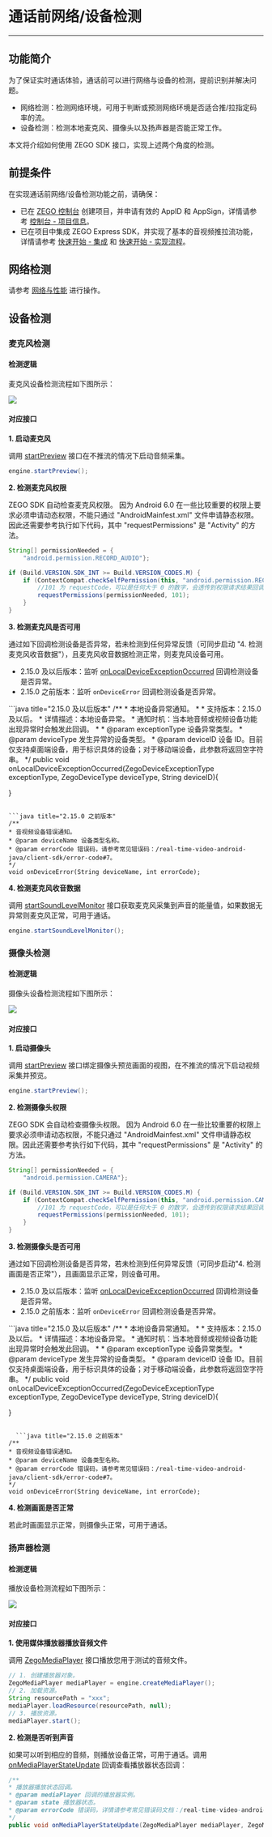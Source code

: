 # 通话前网络/设备检测

---

## 功能简介

为了保证实时通话体验，通话前可以进行网络与设备的检测，提前识别并解决问题。

- 网络检测：检测网络环境，可用于判断或预测网络环境是否适合推/拉指定码率的流。
- 设备检测：检测本地麦克风、摄像头以及扬声器是否能正常工作。

本文将介绍如何使用 ZEGO SDK 接口，实现上述两个角度的检测。


## 前提条件

在实现通话前网络/设备检测功能之前，请确保：

- 已在 [ZEGO 控制台](https://console.zego.im) 创建项目，并申请有效的 AppID 和 AppSign，详情请参考 [控制台 - 项目信息](/console/project-info)。
- 已在项目中集成 ZEGO Express SDK，并实现了基本的音视频推拉流功能，详情请参考 [快速开始 - 集成](https://doc-zh.zego.im/article/195) 和 [快速开始 - 实现流程](https://doc-zh.zego.im/article/7627)。



## 网络检测

请参考 [网络与性能](/real-time-video-android-java/communication/testing-network) 进行操作。


## 设备检测


### 麦克风检测

#### 检测逻辑

麦克风设备检测流程如下图所示：

<Frame width="512" height="auto" caption=""><img src="https://doc-media.zego.im/sdk-doc/Pics/Common/ZegoExpressEngine/Microphone_detection.png" /></Frame>


#### 对应接口

**1. 启动麦克风**

调用 [startPreview](https://doc-zh.zego.im/article/api?doc=Express_Video_SDK_API~Java_android~class~im-zego-zegoexpress-zego-express-engine&jumpType=route#start-preview) 接口在不推流的情况下启动音频采集。

```java
engine.startPreview();
```

**2. 检测麦克风权限**

ZEGO SDK 自动检查麦克风权限。
<Warning title="注意">
因为 Android 6.0 在一些比较重要的权限上要求必须申请动态权限，不能只通过 "AndroidMainfest.xml" 文件申请静态权限。因此还需要参考执行如下代码，其中 "requestPermissions" 是 "Activity" 的方法。
</Warning>

```java
String[] permissionNeeded = {
    "android.permission.RECORD_AUDIO"};

if (Build.VERSION.SDK_INT >= Build.VERSION_CODES.M) {
    if (ContextCompat.checkSelfPermission(this, "android.permission.RECORD_AUDIO") != PackageManager.PERMISSION_GRANTED) {
        //101 为 requestCode，可以是任何大于 0 的数字，会透传到权限请求结果回调 onRequestPermissionsResult
        requestPermissions(permissionNeeded, 101);
    }
}
```

**3. 检测麦克风是否可用**


通过如下回调检测设备是否异常，若未检测到任何异常反馈（可同步启动 "4. 检测麦克风收音数据"），且麦克风收音数据检测正常，则麦克风设备可用。

- 2.15.0 及以后版本：监听 [onLocalDeviceExceptionOccurred](https://doc-zh.zego.im/article/api?doc=Express_Video_SDK_API~java_android~class~IZegoEventHandler#on-local-device-exception-occurred) 回调检测设备是否异常。
- 2.15.0 之前版本：监听 `onDeviceError` 回调检测设备是否异常。

<CodeGroup>
```java title="2.15.0 及以后版本"
/**
 * 本地设备异常通知。
 *
 * 支持版本：2.15.0 及以后。
 * 详情描述：本地设备异常。
 * 通知时机：当本地音频或视频设备功能出现异常时会触发此回调。
 *
 * @param exceptionType 设备异常类型。
 * @param deviceType 发生异常的设备类型。
 * @param deviceID 设备 ID。目前仅支持桌面端设备，用于标识具体的设备；对于移动端设备，此参数将返回空字符串。
 */
public void onLocalDeviceExceptionOccurred(ZegoDeviceExceptionType exceptionType, ZegoDeviceType deviceType, String deviceID){

}
```

```java title="2.15.0 之前版本"
/**
* 音视频设备错误通知。
* @param deviceName 设备类型名称。
* @param errorCode 错误码，请参考常见错误码：/real-time-video-android-java/client-sdk/error-code#7。
*/
void onDeviceError(String deviceName, int errorCode);
```
</CodeGroup>


**4. 检测麦克风收音数据**

调用 [startSoundLevelMonitor](https://doc-zh.zego.im/article/api?doc=Express_Video_SDK_API~Java_android~class~im-zego-zegoexpress-zego-express-engine&jumpType=route#start-sound-level-monitor) 接口获取麦克风采集到声音的能量值，如果数据无异常则麦克风正常，可用于通话。

```java
engine.startSoundLevelMonitor();
```


### 摄像头检测

#### 检测逻辑

摄像头设备检测流程如下图所示：

<Frame width="512" height="auto" caption=""><img src="https://doc-media.zego.im/sdk-doc/Pics/Common/ZegoExpressEngine/Camera_detection.png" /></Frame>


#### 对应接口

**1. 启动摄像头**

调用 [startPreview](https://doc-zh.zego.im/article/api?doc=Express_Video_SDK_API~Java_android~class~im-zego-zegoexpress-zego-express-engine&jumpType=route#start-preview) 接口绑定摄像头预览画面的视图，在不推流的情况下启动视频采集并预览。

```java
engine.startPreview();
```

**2. 检测摄像头权限**

ZEGO SDK 会自动检查摄像头权限。
<Warning title="注意">
因为 Android 6.0 在一些比较重要的权限上要求必须申请动态权限，不能只通过 "AndroidMainfest.xml" 文件申请静态权限。因此还需要参考执行如下代码，其中 "requestPermissions" 是 "Activity" 的方法。
</Warning>

```java
String[] permissionNeeded = {
    "android.permission.CAMERA"};

if (Build.VERSION.SDK_INT >= Build.VERSION_CODES.M) {
    if (ContextCompat.checkSelfPermission(this, "android.permission.CAMERA") != PackageManager.PERMISSION_GRANTED) {
        //101 为 requestCode，可以是任何大于 0 的数字，会透传到权限请求结果回调 onRequestPermissionsResult
        requestPermissions(permissionNeeded, 101);
    }
}
```

**3. 检测摄像头是否可用**


通过如下回调检测设备是否异常，若未检测到任何异常反馈（可同步启动"4. 检测画面是否正常"），且画面显示正常，则设备可用。

- 2.15.0 及以后版本：监听 [onLocalDeviceExceptionOccurred](https://doc-zh.zego.im/article/api?doc=Express_Video_SDK_API~java_android~class~IZegoEventHandler#on-local-device-exception-occurred) 回调检测设备是否异常。
- 2.15.0 之前版本：监听 `onDeviceError` 回调检测设备是否异常。

<CodeGroup>
  ```java title="2.15.0 及以后版本"
/**
 * 本地设备异常通知。
 *
 * 支持版本：2.15.0 及以后。
 * 详情描述：本地设备异常。
 * 通知时机：当本地音频或视频设备功能出现异常时会触发此回调。
 *
 * @param exceptionType 设备异常类型。
 * @param deviceType 发生异常的设备类型。
 * @param deviceID 设备 ID。目前仅支持桌面端设备，用于标识具体的设备；对于移动端设备，此参数将返回空字符串。
 */
public void onLocalDeviceExceptionOccurred(ZegoDeviceExceptionType exceptionType, ZegoDeviceType deviceType, String deviceID){

}
```

  ```java title="2.15.0 之前版本"
/**
* 音视频设备错误通知。
* @param deviceName 设备类型名称。
* @param errorCode 错误码，请参考常见错误码：/real-time-video-android-java/client-sdk/error-code#7。
*/
void onDeviceError(String deviceName, int errorCode);
```
</CodeGroup>


**4. 检测画面是否正常**

若此时画面显示正常，则摄像头正常，可用于通话。


### 扬声器检测

#### 检测逻辑

播放设备检测流程如下图所示：

<Frame width="512" height="auto" caption=""><img src="https://doc-media.zego.im/sdk-doc/Pics/Common/ZegoExpressEngine/Playback_device_detection.png" /></Frame>


#### 对应接口

**1. 使用媒体播放器播放音频文件**

调用 [ZegoMediaPlayer](https://doc-zh.zego.im/article/api?doc=Express_Video_SDK_API~Java_android~class~im-zego-zegoexpress-zego-media-player&jumpType=route) 接口播放您用于测试的音频文件。

```java
// 1. 创建播放器对象。
ZegoMediaPlayer mediaPlayer = engine.createMediaPlayer();
// 2. 加载资源。
String resourcePath = "xxx";
mediaPlayer.loadResource(resourcePath, null);
// 3. 播放资源。
mediaPlayer.start();
```

**2. 检测是否听到声音**

如果可以听到相应的音频，则播放设备正常，可用于通话。调用 [onMediaPlayerStateUpdate](https://doc-zh.zego.im/article/api?doc=Express_Video_SDK_API~Java_android~class~im-zego-zegoexpress-callback-i-zego-media-player-event-handler&jumpType=route#on-media-player-state-update) 回调查看播放器状态回调：

```java
/**
* 播放器播放状态回调。
* @param mediaPlayer 回调的播放器实例。
* @param state 播放器状态。
* @param errorCode 错误码，详情请参考常见错误码文档：/real-time-video-android-java/client-sdk/error-code#7。
*/
public void onMediaPlayerStateUpdate(ZegoMediaPlayer mediaPlayer, ZegoMediaPlayerState state, int errorCode){}
```
